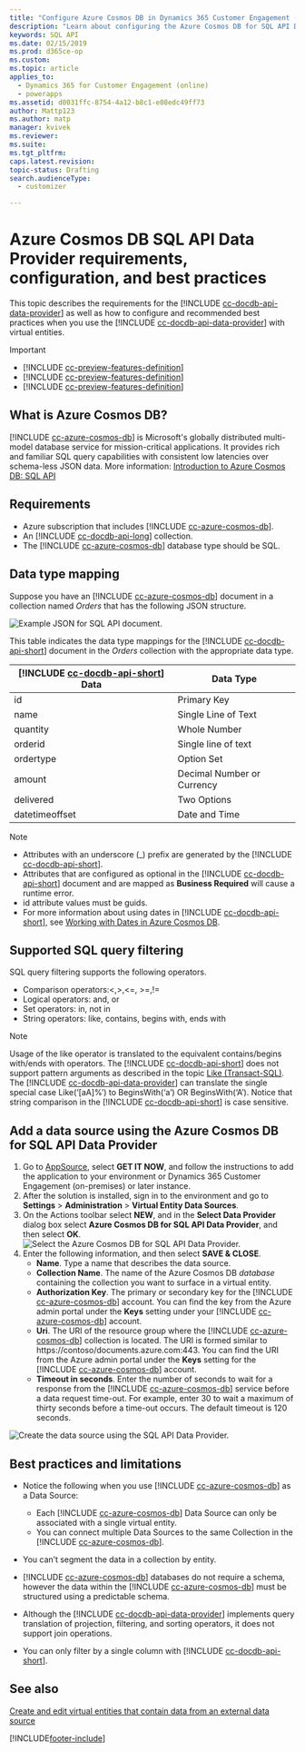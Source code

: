 ```yaml
---
title: "Configure Azure Cosmos DB in Dynamics 365 Customer Engagement (on-premises)"
description: "Learn about configuring the Azure Cosmos DB for SQL API Data Provider to use with virtual entities, as well as best practices and limitations."
keywords: SQL API
ms.date: 02/15/2019
ms.prod: d365ce-op
ms.custom: 
ms.topic: article
applies_to: 
  - Dynamics 365 for Customer Engagement (online)
  - powerapps
ms.assetid: d0031ffc-8754-4a12-b8c1-e08edc49ff73
author: Mattp123
ms.author: matp
manager: kvivek
ms.reviewer: 
ms.suite: 
ms.tgt_pltfrm: 
caps.latest.revision: 
topic-status: Drafting
search.audienceType: 
  - customizer

---
```


# Azure Cosmos DB SQL API Data Provider requirements, configuration, and best practices



This topic describes the requirements for the [!INCLUDE [cc-docdb-api-data-provider](../includes/cc-docdb-api-data-provider.md)] as well as how to configure and recommended best practices when you use the [!INCLUDE [cc-docdb-api-data-provider](../includes/cc-docdb-api-data-provider.md)] with virtual entities. 

> [!IMPORTANT]
> - [!INCLUDE [cc-preview-features-definition](../includes/cc-preview-features-definition.md)]
> - [!INCLUDE [cc-preview-features-definition](../includes/cc-preview-features-expect-changes.md)]
> - [!INCLUDE [cc-preview-features-definition](../includes/cc-preview-features-no-ms-support.md)]


## What is Azure Cosmos DB?

[!INCLUDE [cc-azure-cosmos-db](../includes/cc-azure-cosmos-db.md)] is Microsoft's globally distributed multi-model database service for mission-critical applications. It provides rich and familiar SQL query capabilities with consistent low latencies over schema-less JSON data. More information: [Introduction to Azure Cosmos DB: SQL API](/azure/cosmos-db/sql-api-introduction)

## Requirements

- Azure subscription that includes [!INCLUDE [cc-azure-cosmos-db](../includes/cc-azure-cosmos-db.md)].
- An [!INCLUDE [cc-docdb-api-long](../includes/cc-docdb-api-long.md)] collection.
- The [!INCLUDE [cc-azure-cosmos-db](../includes/cc-azure-cosmos-db.md)] database type should be SQL. 

## Data type mapping

Suppose you have an [!INCLUDE [cc-azure-cosmos-db](../includes/cc-azure-cosmos-db.md)] document in a collection named *Orders* that has the following JSON structure.

![Example JSON for SQL API document.](media/documentdbexample.png)

This table indicates the data type mappings for the [!INCLUDE [cc-docdb-api-short](../includes/cc-docdb-api-short.md)] document in the *Orders* collection with the appropriate data type.


| [!INCLUDE [cc-docdb-api-short](../includes/cc-docdb-api-short.md)] Data | Data Type |
|-------------------------------------------------------------------------|------------------------------------------------------------------|
|                                   id                                    |                           Primary Key                            |
|                                  name                                   |                       Single Line of Text                        |
|                                quantity                                 |                           Whole Number                           |
|                                 orderid                                 |                       Single line of text                        |
|                                ordertype                                |                            Option Set                            |
|                                 amount                                  |                    Decimal Number or Currency                    |
|                                delivered                                |                           Two Options                            |
|                             datetimeoffset                              |                          Date and Time                           |

> [!NOTE]
> - Attributes with an underscore (_) prefix are generated by the [!INCLUDE [cc-docdb-api-short](../includes/cc-docdb-api-short.md)].
> - Attributes that are configured as optional in the [!INCLUDE [cc-docdb-api-short](../includes/cc-docdb-api-short.md)] document and are mapped as **Business Required** will cause a runtime error.
> - id attribute values must be guids.
> - For more information about using dates in [!INCLUDE [cc-docdb-api-short](../includes/cc-docdb-api-short.md)], see [Working with Dates in Azure Cosmos DB](https://azure.microsoft.com/blog/working-with-dates-in-azure-documentdb-4/).

## Supported SQL query filtering

SQL query filtering supports the following operators. 

- Comparison operators:<,>,<=, >=,!=
- Logical operators: and, or 
- Set operators: in, not in
- String operators: like, contains, begins with, ends with

> [!NOTE]
> Usage of the like operator is translated to the equivalent contains/begins with/ends with operators. The  [!INCLUDE [cc-docdb-api-short](../includes/cc-docdb-api-short.md)] does not support pattern arguments as described in the topic [Like (Transact-SQL)](/sql/t-sql/language-elements/like-transact-sql). The [!INCLUDE [cc-docdb-api-data-provider](../includes/cc-docdb-api-data-provider.md)] can translate the single special case Like(‘[aA]%’) to BeginsWith(‘a’) OR BeginsWith(‘A’). Notice that string comparison in the [!INCLUDE [cc-docdb-api-short](../includes/cc-docdb-api-short.md)] is case sensitive.

## Add a data source using the Azure Cosmos DB for SQL API Data Provider

1. Go to [AppSource](https://appsource.microsoft.com/product/dynamics-365/mscrm.documentdb_data_provider?tab=Overview), select **GET IT NOW**, and follow the instructions to add the application to your environment or Dynamics 365 Customer Engagement (on-premises) or later instance.
2. After the solution is installed, sign in to the environment and go to **Settings** > **Administration** > **Virtual Entity Data Sources**.
3. On the Actions toolbar select **NEW**, and in the **Select Data Provider** dialog box select **Azure Cosmos DB for SQL API Data Provider**, and then select **OK**.
   ![Select the Azure Cosmos DB for SQL API Data Provider.](media/createdatasource.png)
4. Enter the following information, and then select **SAVE & CLOSE**.
   - **Name**. Type a name that describes the data source.
   - **Collection Name**. The name of the Azure Cosmos DB *database* containing the collection you want to surface in a virtual entity.  
   - **Authorization Key**. The primary or secondary key for the [!INCLUDE [cc-azure-cosmos-db](../includes/cc-azure-cosmos-db.md)] account. You can find the key from the Azure admin portal under the **Keys** setting under your [!INCLUDE [cc-azure-cosmos-db](../includes/cc-azure-cosmos-db.md)] account.
   - **Uri**. The URI of the resource group where the [!INCLUDE [cc-azure-cosmos-db](../includes/cc-azure-cosmos-db.md)] collection is located. The URI is formed similar to https://contoso/documents.azure.com:443. You can find the URI from the Azure admin portal under the **Keys** setting for the [!INCLUDE [cc-azure-cosmos-db](../includes/cc-azure-cosmos-db.md)] account. 
   - **Timeout in seconds**. Enter the number of seconds to wait for a response from the [!INCLUDE [cc-azure-cosmos-db](../includes/cc-azure-cosmos-db.md)] service before a data request time-out. For example, enter 30 to wait a maximum of thirty seconds before a time-out occurs. The default timeout is 120 seconds.

![Create the data source using the SQL API Data Provider.](media/cosmosdb-datasource.png)

## Best practices and limitations

- Notice the following when you use [!INCLUDE [cc-azure-cosmos-db](../includes/cc-azure-cosmos-db.md)] as a Data Source:
  - Each [!INCLUDE [cc-azure-cosmos-db](../includes/cc-azure-cosmos-db.md)] Data Source can only be associated with a single virtual entity.
  - You can connect multiple Data Sources to the same Collection in the [!INCLUDE [cc-azure-cosmos-db](../includes/cc-azure-cosmos-db.md)].

- You can’t segment the data in a collection by entity.
- [!INCLUDE [cc-azure-cosmos-db](../includes/cc-azure-cosmos-db.md)] databases do not require a schema, however the data within the [!INCLUDE [cc-azure-cosmos-db](../includes/cc-azure-cosmos-db.md)] must be structured using a predictable schema. 
- Although the [!INCLUDE [cc-docdb-api-data-provider](../includes/cc-docdb-api-data-provider.md)] implements query translation of projection, filtering, and sorting operators, it does not support join operations.
- You can only filter by a single column with [!INCLUDE [cc-docdb-api-short](../includes/cc-docdb-api-short.md)].

## See also

[Create and edit virtual entities that contain data from an external data source](create-edit-virtual-entities.md)


[!INCLUDE[footer-include](../../../includes/footer-banner.md)]
